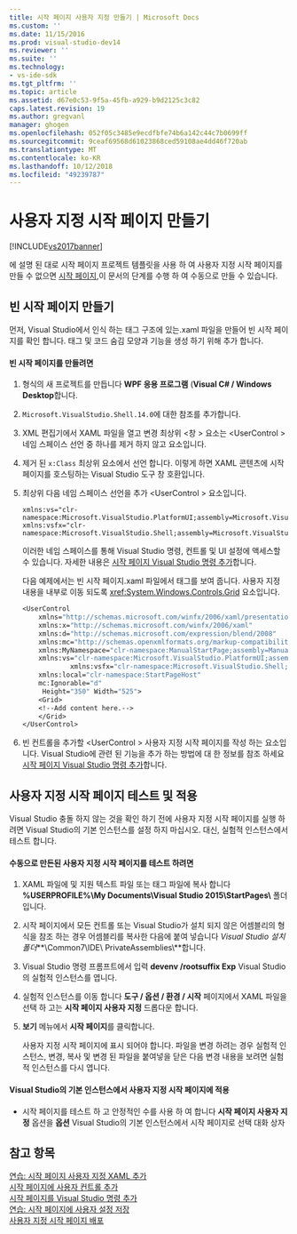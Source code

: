 ```yaml
---
title: 시작 페이지 사용자 지정 만들기 | Microsoft Docs
ms.custom: ''
ms.date: 11/15/2016
ms.prod: visual-studio-dev14
ms.reviewer: ''
ms.suite: ''
ms.technology:
- vs-ide-sdk
ms.tgt_pltfrm: ''
ms.topic: article
ms.assetid: d67e0c53-9f5a-45fb-a929-b9d2125c3c82
caps.latest.revision: 19
ms.author: gregvanl
manager: ghogen
ms.openlocfilehash: 052f05c3485e9ecdfbfe74b6a142c44c7b0699ff
ms.sourcegitcommit: 9ceaf69568d61023868ced59108ae4dd46f720ab
ms.translationtype: MT
ms.contentlocale: ko-KR
ms.lasthandoff: 10/12/2018
ms.locfileid: "49239787"
---
```

# <a name="creating-a-custom-start-page"></a>사용자 지정 시작 페이지 만들기
[!INCLUDE[vs2017banner](../includes/vs2017banner.md)]

에 설명 된 대로 시작 페이지 프로젝트 템플릿을 사용 하 여 사용자 지정 시작 페이지를 만들 수 없으면 [시작 페이지](../misc/creating-your-own-start-page.md),이 문서의 단계를 수행 하 여 수동으로 만들 수 있습니다.  
  
## <a name="creating-a-blank-start-page"></a>빈 시작 페이지 만들기  
 먼저, Visual Studio에서 인식 하는 태그 구조에 있는.xaml 파일을 만들어 빈 시작 페이지를 확인 합니다. 태그 및 코드 숨김 모양과 기능을 생성 하기 위해 추가 합니다.  
  
#### <a name="to-create-a-blank-start-page"></a>빈 시작 페이지를 만들려면  
  
1.  형식의 새 프로젝트를 만듭니다 **WPF 응용 프로그램** (**Visual C# / Windows Desktop**합니다.  
  
2.  `Microsoft.VisualStudio.Shell.14.0`에 대한 참조를 추가합니다.  
  
3.  XML 편집기에서 XAML 파일을 열고 변경 최상위 \<창 > 요소는 \<UserControl > 네임 스페이스 선언 중 하나를 제거 하지 않고 요소입니다.  
  
4.  제거 된 `x:Class` 최상위 요소에서 선언 합니다. 이렇게 하면 XAML 콘텐츠에 시작 페이지를 호스팅하는 Visual Studio 도구 창 호환입니다.  
  
5.  최상위 다음 네임 스페이스 선언을 추가 \<UserControl > 요소입니다.  
  
    ```  
    xmlns:vs="clr-namespace:Microsoft.VisualStudio.PlatformUI;assembly=Microsoft.VisualStudio.Shell.14.0"  
    xmlns:vsfx="clr-namespace:Microsoft.VisualStudio.Shell;assembly=Microsoft.VisualStudio.Shell.14.0"  
    ```  
  
     이러한 네임 스페이스를 통해 Visual Studio 명령, 컨트롤 및 UI 설정에 액세스할 수 있습니다. 자세한 내용은 [시작 페이지 Visual Studio 명령 추가](../extensibility/adding-visual-studio-commands-to-a-start-page.md)합니다.  
  
     다음 예제에서는 빈 시작 페이지.xaml 파일에서 태그를 보여 줍니다. 사용자 지정 내용을 내부로 이동 되도록 <xref:System.Windows.Controls.Grid> 요소입니다.  
  
    ```vb  
    <UserControl  
        xmlns="http://schemas.microsoft.com/winfx/2006/xaml/presentation"  
        xmlns:x="http://schemas.microsoft.com/winfx/2006/xaml"  
        xmlns:d="http://schemas.microsoft.com/expression/blend/2008"  
        xmlns:mc="http://schemas.openxmlformats.org/markup-compatibility/2006"  
        xmlns:MyNamespace="clr-namespace:ManualStartPage;assembly=ManualStartPage"  
        xmlns:vs="clr-namespace:Microsoft.VisualStudio.PlatformUI;assembly=Microsoft.VisualStudio.Shell.14.0"  
                xmlns:vsfx="clr-namespace:Microsoft.VisualStudio.Shell;assembly=Microsoft.VisualStudio.Shell.14.0"  
        xmlns:local="clr-namespace:StartPageHost"  
        mc:Ignorable="d"  
         Height="350" Width="525">  
        <Grid>  
        <!--Add content here.-->  
        </Grid>  
    </UserControl>  
    ```  
  
6.  빈 컨트롤을 추가할 \<UserControl > 사용자 지정 시작 페이지를 작성 하는 요소입니다. Visual Studio에 관련 된 기능을 추가 하는 방법에 대 한 정보를 참조 하세요 [시작 페이지 Visual Studio 명령 추가](../extensibility/adding-visual-studio-commands-to-a-start-page.md)합니다.  
  
## <a name="testing-and-applying-the-custom-start-page"></a>사용자 지정 시작 페이지 테스트 및 적용  
 Visual Studio 충돌 하지 않는 것을 확인 하기 전에 사용자 지정 시작 페이지를 실행 하려면 Visual Studio의 기본 인스턴스를 설정 하지 마십시오. 대신, 실험적 인스턴스에서 테스트 합니다.  
  
#### <a name="to-test-a-manually-created-custom-start-page"></a>수동으로 만든된 사용자 지정 시작 페이지를 테스트 하려면  
  
1.  XAML 파일에 및 지원 텍스트 파일 또는 태그 파일에 복사 합니다 **%USERPROFILE%\My Documents\Visual Studio 2015\StartPages\\**  폴더입니다.  
  
2.  시작 페이지에서 모든 컨트롤 또는 Visual Studio가 설치 되지 않은 어셈블리의 형식을 참조 하는 경우 어셈블리를 복사한 다음에 붙여 넣습니다 _Visual Studio 설치 폴더_**\Common7\IDE\ PrivateAssemblies\\**합니다.  
  
3.  Visual Studio 명령 프롬프트에서 입력 **devenv /rootsuffix Exp** Visual Studio의 실험적 인스턴스를 엽니다.  
  
4.  실험적 인스턴스를 이동 합니다 **도구 / 옵션 / 환경 / 시작** 페이지에서 XAML 파일을 선택 하 고는 **시작 페이지 사용자 지정** 드롭다운 합니다.  
  
5.  **보기** 메뉴에서 **시작 페이지**를 클릭합니다.  
  
     사용자 지정 시작 페이지에 표시 되어야 합니다. 파일을 변경 하려는 경우 실험적 인스턴스, 변경, 복사 및 변경 된 파일을 붙여넣을 닫은 다음 변경 내용을 보려면 실험적 인스턴스를 다시 엽니다.  
  
#### <a name="to-apply-the-custom-start-page-in-the-primary-instance-of-visual-studio"></a>Visual Studio의 기본 인스턴스에서 사용자 지정 시작 페이지에 적용  
  
-   시작 페이지를 테스트 하 고 안정적인 수를 사용 하 여 합니다 **시작 페이지 사용자 지정** 옵션을 **옵션** Visual Studio의 기본 인스턴스에서 시작 페이지로 선택 대화 상자  
  
## <a name="see-also"></a>참고 항목  
 [연습: 시작 페이지 사용자 지정 XAML 추가](../extensibility/walkthrough-adding-custom-xaml-to-the-start-page.md)   
 [시작 페이지에 사용자 컨트롤 추가](../extensibility/adding-user-control-to-the-start-page.md)   
 [시작 페이지를 Visual Studio 명령 추가](../extensibility/adding-visual-studio-commands-to-a-start-page.md)   
 [연습: 시작 페이지에 사용자 설정 저장](../extensibility/walkthrough-saving-user-settings-on-a-start-page.md)   
 [사용자 지정 시작 페이지 배포](../extensibility/deploying-custom-start-pages.md)

